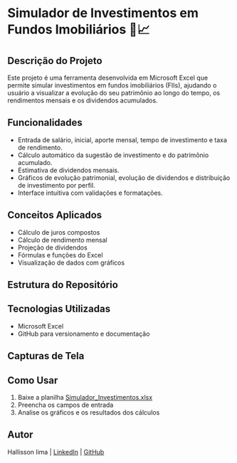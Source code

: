 # Simulador de Investimentos em Fundos Imobiliários 🏢📈

## Descrição do Projeto
Este projeto é uma ferramenta desenvolvida em Microsoft Excel que permite simular investimentos em fundos imobiliários (FIIs), ajudando o usuário a visualizar a evolução do seu patrimônio ao longo do tempo, os rendimentos mensais e os dividendos acumulados.

## Funcionalidades
- Entrada de salário, inicial, aporte mensal, tempo de investimento e taxa de rendimento.
- Cálculo automático da sugestão de investimento e do patrimônio acumulado.
- Estimativa de dividendos mensais.
- Gráficos de evolução patrimonial, evolução de dividendos e distribuição de investimento por perfil.
- Interface intuitiva com validações e formatações.

## Conceitos Aplicados
- Cálculo de juros compostos
- Cálculo de rendimento mensal
- Projeção de dividendos
- Fórmulas e funções do Excel
- Visualização de dados com gráficos

## Estrutura do Repositório

## Tecnologias Utilizadas
- Microsoft Excel
- GitHub para versionamento e documentação

## Capturas de Tela

## Como Usar
1. Baixe a planilha [Simulador_Investimentos.xlsx](Simulador_Investimentos.xlsx)
2. Preencha os campos de entrada
3. Analise os gráficos e os resultados dos cálculos

## Autor
Hallisson lima | [LinkedIn](https://www.linkedin.com/in/hallisson-lima/) | [GitHub](https://github.com/hallslima)
